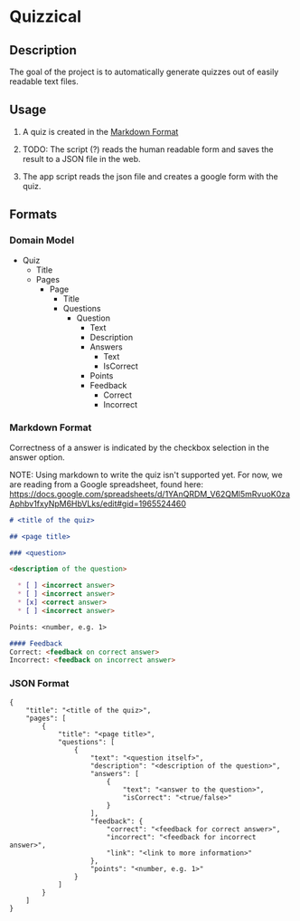 # Quizzical

## Description

The goal of the project is to automatically generate quizzes out of easily readable text files.

## Usage

1. A quiz is created in the [Markdown Format](###Markdown-Format)

2. TODO: The script (?) reads the human readable form and saves the result to a JSON file in the web.

3. The app script reads the json file and creates a google form with the quiz.

## Formats

### Domain Model

* Quiz
  * Title
  * Pages
    * Page
      * Title
      * Questions  
        * Question
          * Text
          * Description
          * Answers
            * Text
            * IsCorrect
          * Points
	      * Feedback
	        * Correct
	        * Incorrect

### Markdown Format

Correctness of a answer is indicated by the checkbox selection in the answer option.

NOTE: Using markdown to write the quiz isn't supported yet. For now, we are reading from a Google spreadsheet, found here: https://docs.google.com/spreadsheets/d/1YAnQRDM_V62QMl5mRvuoK0zaAphbv1fxyNpM6HbVLks/edit#gid=1965524460

```markdown
# <title of the quiz>

## <page title>

### <question>

<description of the question>

  * [ ] <incorrect answer>
  * [ ] <incorrect answer>
  * [x] <correct answer>
  * [ ] <incorrect answer>

Points: <number, e.g. 1>

#### Feedback
Correct: <feedback on correct answer>
Incorrect: <feedback on incorrect answer>
```

### JSON Format

```
{
    "title": "<title of the quiz>",
    "pages": [
        {
            "title": "<page title>",
            "questions": [
                {
                    "text": "<question itself>",
                    "description": "<description of the question>",
                    "answers": [
                        {
                            "text": "<answer to the question>",
                            "isCorrect": "<true/false>"
                        }
                    ],
                    "feedback": {
                        "correct": "<feedback for correct answer>",
                        "incorrect": "<feedback for incorrect answer>",
                        "link": "<link to more information>"
                    },
                    "points": "<number, e.g. 1>"
                }
            ]
        }
    ]
}
```
